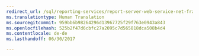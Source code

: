 ```yaml
---
redirect_url: /sql/reporting-services/report-server-web-service-net-framework-exception-handling/soapexception-class/reporting-services-soapexception-class?toc=%2fsql%2freporting-services%2freport-server-web-service-net-framework-exception-handling%2fsoapexception-class%2ftoc.json
ms.translationtype: Human Translation
ms.sourcegitcommit: 959bb6b98264296d13967725f29f763e0943a843
ms.openlocfilehash: 525b2f47d6cbfc27a2095c7d565818dca508b4d4
ms.contentlocale: de-de
ms.lasthandoff: 06/30/2017

---
```


